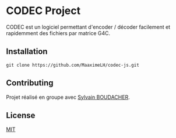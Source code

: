 # CODEC Project

CODEC est un logiciel permettant d'encoder / décoder facilement et rapidemment des fichiers par matrice G4C.

## Installation


```
git clone https://github.com/MaaximeLH/codec-js.git
```



## Contributing
Projet réalisé en groupe avec [Sylvain BOUDACHER](https://github.com/sylvainBoudacher).

## License
[MIT](https://choosealicense.com/licenses/mit/)
